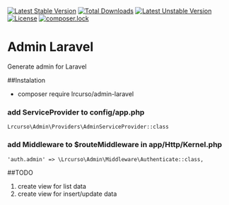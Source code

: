 [![Latest Stable Version](https://poser.pugx.org/lrcurso/admin-laravel/v/stable)](https://packagist.org/packages/lrcurso/admin-laravel)
[![Total Downloads](https://poser.pugx.org/lrcurso/admin-laravel/downloads)](https://packagist.org/packages/lrcurso/admin-laravel)
[![Latest Unstable Version](https://poser.pugx.org/lrcurso/admin-laravel/v/unstable)](https://packagist.org/packages/lrcurso/admin-laravel)
[![License](https://poser.pugx.org/lrcurso/admin-laravel/license)](https://packagist.org/packages/lrcurso/admin-laravel)
[![composer.lock](https://poser.pugx.org/lrcurso/admin-laravel/composerlock)](https://packagist.org/packages/lrcurso/admin-laravel)

# Admin Laravel
Generate admin for Laravel

##Instalation
- composer require lrcurso/admin-laravel


### add ServiceProvider to config/app.php
~~~
Lrcurso\Admin\Providers\AdminServiceProvider::class
~~~

### add Middleware to $routeMiddleware in app/Http/Kernel.php
~~~
'auth.admin' => \Lrcurso\Admin\Middleware\Authenticate::class,
~~~

##TODO

1. create view for list data
2. create view for insert/update data
